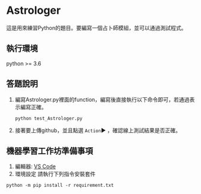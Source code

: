 # Astrologer
這是用來練習Python的題目。要編寫一個占卜師模組，並可以通過測試程式。

## 執行環境
python >= 3.6

## 答題說明
1. 編寫Astrologer.py裡面的function，編寫後直接執行以下命令即可，若通過表示編寫正確。
    ```shell
    python test_Astrologer.py 
    ```
2. 接著要上傳github，並且點選 `Action`:arrow_forward: ，確認線上測試結果是否正確。
 

## 機器學習工作坊準備事項
1. 編輯器: [VS Code](https://code.visualstudio.com/)
2. 環境設定
請執行下列指令安裝套件
```shell
python -m pip install -r requirement.txt
```
